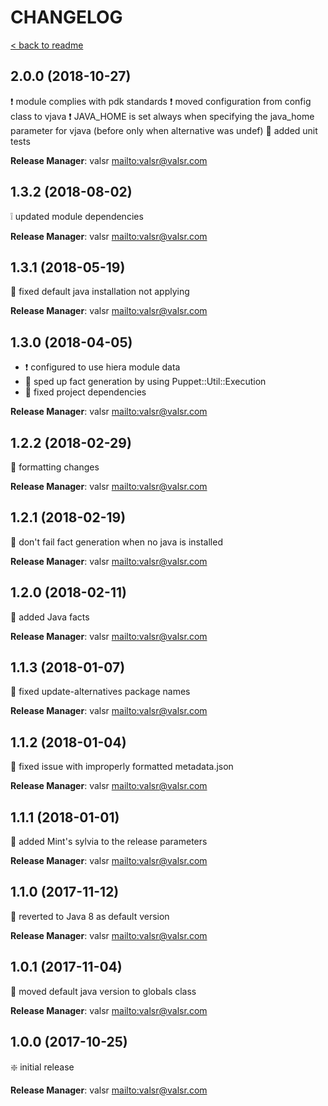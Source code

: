 # CHANGELOG

[< back to readme](README.md)

## 2.0.0 (2018-10-27)

:exclamation: module complies with pdk standards
:exclamation: moved configuration from config class to vjava
:exclamation: JAVA_HOME is set always when specifying the java_home parameter for vjava (before only when alternative
was undef)
:star2: added unit tests

**Release Manager**: valsr <mailto:valsr@valsr.com>

## 1.3.2 (2018-08-02)

:grey_exclamation: updated module dependencies

**Release Manager**: valsr <mailto:valsr@valsr.com>

## 1.3.1 (2018-05-19)

:hammer: fixed default java installation not applying

**Release Manager**: valsr <mailto:valsr@valsr.com>

## 1.3.0 (2018-04-05)

- :exclamation: configured to use hiera module data
- :star2: sped up fact generation by using Puppet::Util::Execution
- :hammer: fixed project dependencies

**Release Manager**: valsr <mailto:valsr@valsr.com>

## 1.2.2 (2018-02-29)

:hammer: formatting changes

**Release Manager**: valsr <mailto:valsr@valsr.com>

## 1.2.1 (2018-02-19)

:hammer: don't fail fact generation when no java is installed

**Release Manager**: valsr <mailto:valsr@valsr.com>

## 1.2.0 (2018-02-11)

:star2: added Java facts

**Release Manager**: valsr <mailto:valsr@valsr.com>

## 1.1.3 (2018-01-07)

:hammer: fixed update-alternatives package names

**Release Manager**: valsr <mailto:valsr@valsr.com>

## 1.1.2 (2018-01-04)

:hammer: fixed issue with improperly formatted metadata.json

**Release Manager**: valsr <mailto:valsr@valsr.com>

## 1.1.1 (2018-01-01)

:star2: added Mint's sylvia to the release parameters

**Release Manager**: valsr <mailto:valsr@valsr.com>

## 1.1.0 (2017-11-12)

:hammer: reverted to Java 8 as default version

**Release Manager**: valsr <mailto:valsr@valsr.com>

## 1.0.1 (2017-11-04)

:hammer: moved default java version to globals class

**Release Manager**: valsr <mailto:valsr@valsr.com>

## 1.0.0 (2017-10-25)

:sparkle: initial release

**Release Manager**: valsr <mailto:valsr@valsr.com>
